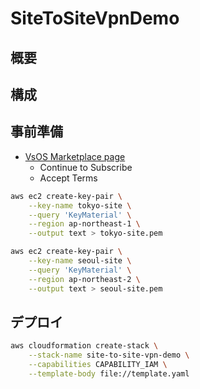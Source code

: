 # SiteToSiteVpnDemo

## 概要

## 構成

## 事前準備

- [VsOS Marketplace page](https://aws.amazon.com/marketplace/pp/B07N3X1P1T?qid=1555959590559&sr=0-1&ref_=srh_res_product_title)
  - Continue to Subscribe
  - Accept Terms


```sh
aws ec2 create-key-pair \
    --key-name tokyo-site \
    --query 'KeyMaterial' \
    --region ap-northeast-1 \
    --output text > tokyo-site.pem
```

```sh
aws ec2 create-key-pair \
    --key-name seoul-site \
    --query 'KeyMaterial' \
    --region ap-northeast-2 \
    --output text > seoul-site.pem
```

## デプロイ

```sh
aws cloudformation create-stack \
    --stack-name site-to-site-vpn-demo \
    --capabilities CAPABILITY_IAM \
    --template-body file://template.yaml
```
